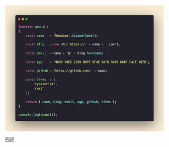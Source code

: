 ![](https://raw.githubusercontent.com/deunlee/deunlee/7f611b5a54e0672132e14449922494f7fd849ca0/about.png)

[PGP](https://keys.openpgp.org/search?q=065D94E22C89B0756F4EADFD34B66605F41F207B)

<!--
- 🔭 I’m currently working on ...
- 🌱 I’m currently learning ...
- 👯 I’m looking to collaborate on ...
- 🤔 I’m looking for help with ...
- 💬 Ask me about ...
- 📫 How to reach me: ...
- 😄 Pronouns: ...
- ⚡ Fun fact: ...
-->


<!--
function about()
{
    const name   = 'DeunLee'.toLowerCase();
  
    const blog   = new URL('https://' + name + '.com');
  
    const email  = name + '@' + blog.hostname;
 
    const pgp    = '065D 94E2 2C89 B075 6F4E ADFD 34B6 6605 F41F 207B';

    const github = 'https://github.com/' + name;
  
    const likes  = [
        'typescript',
        'rust'
    ];
  
    return { name, blog, email, pgp, github, likes };
}

console.log(about());
// https://carbon.now.sh/
-->
